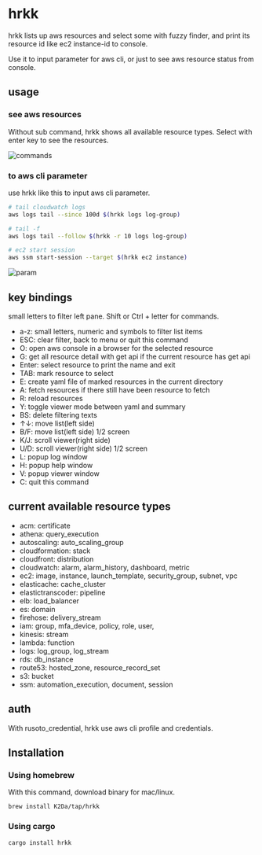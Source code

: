 # hrkk
hrkk lists up aws resources and select some with fuzzy finder, and print its resource id like ec2 instance-id to console.

Use it to input parameter for aws cli, or just to see aws resource status from console.

## usage
### see aws resources
Without sub command, hrkk shows all available resource types. Select with enter key to see the resources.

![commands](https://user-images.githubusercontent.com/367828/89723683-8b649200-da34-11ea-939a-b571977a547a.gif)

### to aws cli parameter
use hrkk like this to input aws cli parameter.

```sh
# tail cloudwatch logs
aws logs tail --since 100d $(hrkk logs log-group)

# tail -f
aws logs tail --follow $(hrkk -r 10 logs log-group)

# ec2 start session
aws ssm start-session --target $(hrkk ec2 instance)
```

![param](https://user-images.githubusercontent.com/367828/89723685-90294600-da34-11ea-9994-788a50719c43.gif)

## key bindings
small letters to filter left pane. Shift or Ctrl + letter for commands.

- a-z: small letters, numeric and symbols to filter list items
- ESC: clear filter, back to menu or quit this command
- O: open aws console in a browser for the selected resource
- G: get all resource detail with get api if the current resource has get api
- Enter: select resource to print the name and exit
- TAB: mark resource to select
- E: create yaml file of marked resources in the current directory
- A: fetch resources if there still have been resource to fetch
- R: reload resources
- Y: toggle viewer mode between yaml and summary
- BS: delete filtering texts
- ↑↓: move list(left side)
- B/F: move list(left side) 1/2 screen
- K/J: scroll viewer(right side)
- U/D: scroll viewer(right side) 1/2 screen
- L: popup log window
- H: popup help window
- V: popup viewer window
- C: quit this command

## current available resource types

- acm: certificate
- athena: query_execution
- autoscaling: auto_scaling_group
- cloudformation: stack
- cloudfront: distribution
- cloudwatch: alarm, alarm_history, dashboard, metric
- ec2: image, instance, launch_template, security_group, subnet, vpc
- elasticache: cache_cluster
- elastictranscoder: pipeline
- elb: load_balancer
- es: domain
- firehose: delivery_stream
- iam: group, mfa_device, policy, role, user,
- kinesis: stream
- lambda: function
- logs: log_group, log_stream
- rds: db_instance
- route53: hosted_zone, resource_record_set
- s3: bucket
- ssm: automation_execution, document, session

## auth
With rusoto_credential, hrkk use aws cli profile and credentials.

## Installation

### Using homebrew
With this command, download binary for mac/linux.

```
brew install K2Da/tap/hrkk
```

### Using cargo

```bash
cargo install hrkk
```

